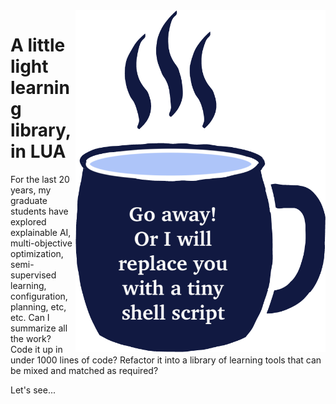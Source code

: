 <img align=right width=400 src="https://raw.githubusercontent.com/timm/shortr/master/docs/img/cup.png">

# A little light learning library, in LUA

For the last 20 years, my graduate students have explored explainable AI, multi-objective optimization, semi-supervised learning, configuration, planning, 
etc, etc. Can I summarize all the work? Code it up in under 1000 lines of code? Refactor it into a library of learning tools that can be mixed and matched
as required?

Let's see...
